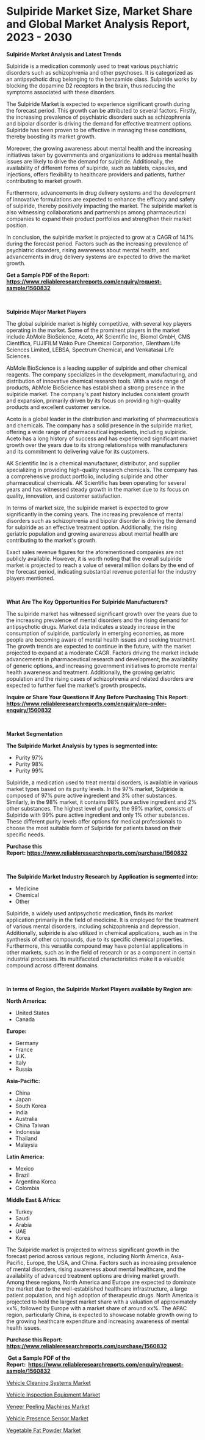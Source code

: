 <p><h1>Sulpiride Market Size, Market Share and Global Market Analysis Report, 2023 - 2030</h1></p><p><strong>Sulpiride Market Analysis and Latest Trends</strong></p>
<p><p>Sulpiride is a medication commonly used to treat various psychiatric disorders such as schizophrenia and other psychoses. It is categorized as an antipsychotic drug belonging to the benzamide class. Sulpiride works by blocking the dopamine D2 receptors in the brain, thus reducing the symptoms associated with these disorders.</p><p>The Sulpiride Market is expected to experience significant growth during the forecast period. This growth can be attributed to several factors. Firstly, the increasing prevalence of psychiatric disorders such as schizophrenia and bipolar disorder is driving the demand for effective treatment options. Sulpiride has been proven to be effective in managing these conditions, thereby boosting its market growth.</p><p>Moreover, the growing awareness about mental health and the increasing initiatives taken by governments and organizations to address mental health issues are likely to drive the demand for sulpiride. Additionally, the availability of different forms of sulpiride, such as tablets, capsules, and injections, offers flexibility to healthcare providers and patients, further contributing to market growth.</p><p>Furthermore, advancements in drug delivery systems and the development of innovative formulations are expected to enhance the efficacy and safety of sulpiride, thereby positively impacting the market. The sulpiride market is also witnessing collaborations and partnerships among pharmaceutical companies to expand their product portfolios and strengthen their market position.</p><p>In conclusion, the sulpiride market is projected to grow at a CAGR of 14.1% during the forecast period. Factors such as the increasing prevalence of psychiatric disorders, rising awareness about mental health, and advancements in drug delivery systems are expected to drive the market growth.</p></p>
<p><strong>Get a Sample PDF of the Report:&nbsp; <a href="https://www.reliableresearchreports.com/enquiry/request-sample/1560832">https://www.reliableresearchreports.com/enquiry/request-sample/1560832</a></strong></p>
<p>&nbsp;</p>
<p><strong>Sulpiride Major Market Players</strong></p>
<p><p>The global sulpiride market is highly competitive, with several key players operating in the market. Some of the prominent players in the market include AbMole BioScience, Aceto, AK Scientific Inc, Biomol GmbH, CMS Científica, FUJIFILM Wako Pure Chemical Corporation, Glentham Life Sciences Limited, LEBSA, Spectrum Chemical, and Venkatasai Life Sciences.</p><p>AbMole BioScience is a leading supplier of sulpiride and other chemical reagents. The company specializes in the development, manufacturing, and distribution of innovative chemical research tools. With a wide range of products, AbMole BioScience has established a strong presence in the sulpiride market. The company's past history includes consistent growth and expansion, primarily driven by its focus on providing high-quality products and excellent customer service.</p><p>Aceto is a global leader in the distribution and marketing of pharmaceuticals and chemicals. The company has a solid presence in the sulpiride market, offering a wide range of pharmaceutical ingredients, including sulpiride. Aceto has a long history of success and has experienced significant market growth over the years due to its strong relationships with manufacturers and its commitment to delivering value for its customers.</p><p>AK Scientific Inc is a chemical manufacturer, distributor, and supplier specializing in providing high-quality research chemicals. The company has a comprehensive product portfolio, including sulpiride and other pharmaceutical chemicals. AK Scientific has been operating for several years and has witnessed steady growth in the market due to its focus on quality, innovation, and customer satisfaction.</p><p>In terms of market size, the sulpiride market is expected to grow significantly in the coming years. The increasing prevalence of mental disorders such as schizophrenia and bipolar disorder is driving the demand for sulpiride as an effective treatment option. Additionally, the rising geriatric population and growing awareness about mental health are contributing to the market's growth.</p><p>Exact sales revenue figures for the aforementioned companies are not publicly available. However, it is worth noting that the overall sulpiride market is projected to reach a value of several million dollars by the end of the forecast period, indicating substantial revenue potential for the industry players mentioned.</p></p>
<p>&nbsp;</p>
<p><strong>What Are The Key Opportunities For Sulpiride Manufacturers?</strong></p>
<p><p>The sulpiride market has witnessed significant growth over the years due to the increasing prevalence of mental disorders and the rising demand for antipsychotic drugs. Market data indicates a steady increase in the consumption of sulpiride, particularly in emerging economies, as more people are becoming aware of mental health issues and seeking treatment. The growth trends are expected to continue in the future, with the market projected to expand at a moderate CAGR. Factors driving the market include advancements in pharmaceutical research and development, the availability of generic options, and increasing government initiatives to promote mental health awareness and treatment. Additionally, the growing geriatric population and the rising cases of schizophrenia and related disorders are expected to further fuel the market's growth prospects.</p></p>
<p><strong>Inquire or Share Your Questions If Any Before Purchasing This Report: <a href="https://www.reliableresearchreports.com/enquiry/pre-order-enquiry/1560832">https://www.reliableresearchreports.com/enquiry/pre-order-enquiry/1560832</a></strong></p>
<p>&nbsp;</p>
<p><strong>Market Segmentation</strong></p>
<p><strong>The Sulpiride Market Analysis by types is segmented into:</strong></p>
<p><ul><li>Purity 97%</li><li>Purity 98%</li><li>Purity 99%</li></ul></p>
<p><p>Sulpiride, a medication used to treat mental disorders, is available in various market types based on its purity levels. In the 97% market, Sulpiride is composed of 97% pure active ingredient and 3% other substances. Similarly, in the 98% market, it contains 98% pure active ingredient and 2% other substances. The highest level of purity, the 99% market, consists of Sulpiride with 99% pure active ingredient and only 1% other substances. These different purity levels offer options for medical professionals to choose the most suitable form of Sulpiride for patients based on their specific needs.</p></p>
<p><strong>Purchase this Report:&nbsp;<a href="https://www.reliableresearchreports.com/purchase/1560832">https://www.reliableresearchreports.com/purchase/1560832</a></strong></p>
<p>&nbsp;</p>
<p><strong>The Sulpiride Market Industry Research by Application is segmented into:</strong></p>
<p><ul><li>Medicine</li><li>Chemical</li><li>Other</li></ul></p>
<p><p>Sulpiride, a widely used antipsychotic medication, finds its market application primarily in the field of medicine. It is employed for the treatment of various mental disorders, including schizophrenia and depression. Additionally, sulpiride is also utilized in chemical applications, such as in the synthesis of other compounds, due to its specific chemical properties. Furthermore, this versatile compound may have potential applications in other markets, such as in the field of research or as a component in certain industrial processes. Its multifaceted characteristics make it a valuable compound across different domains.</p></p>
<p>&nbsp;</p>
<p><strong>In terms of Region, the Sulpiride Market Players available by Region are:</strong></p>
<p>
    <p> <strong> North America: </strong>
        <ul>
            <li>United States</li>
            <li>Canada</li>
        </ul>
        </p> 
    <p> <strong> Europe: </strong>
        <ul>
            <li>Germany</li>
            <li>France</li>
            <li>U.K.</li>
            <li>Italy</li>
            <li>Russia</li>
        </ul>
        </p> 
    <p> <strong> Asia-Pacific: </strong>
        <ul>
            <li>China</li>
            <li>Japan</li>
            <li>South Korea</li>
            <li>India</li>
            <li>Australia</li>
            <li>China Taiwan</li>
            <li>Indonesia</li>
            <li>Thailand</li>
            <li>Malaysia</li>
        </ul>
        </p> 
    <p> <strong> Latin America: </strong>
        <ul>
            <li>Mexico</li>
            <li>Brazil</li>
            <li>Argentina Korea</li>
            <li>Colombia</li>
        </ul>
        </p> 
    <p> <strong> Middle East & Africa: </strong>
        <ul>
            <li>Turkey</li>
            <li>Saudi</li>
            <li>Arabia</li>
            <li>UAE</li>
            <li>Korea</li>
        </ul>
    </p>
    </p>
<p><p>The Sulpiride market is projected to witness significant growth in the forecast period across various regions, including North America, Asia-Pacific, Europe, the USA, and China. Factors such as increasing prevalence of mental disorders, rising awareness about mental healthcare, and the availability of advanced treatment options are driving market growth. Among these regions, North America and Europe are expected to dominate the market due to the well-established healthcare infrastructure, a large patient population, and high adoption of therapeutic drugs. North America is projected to hold the largest market share with a valuation of approximately xx%, followed by Europe with a market share of around xx%. The APAC region, particularly China, is expected to showcase notable growth owing to the growing healthcare expenditure and increasing awareness of mental health issues.</p></p>
<p><strong>Purchase this Report: <a href="https://www.reliableresearchreports.com/purchase/1560832">https://www.reliableresearchreports.com/purchase/1560832</a></strong></p>
<p>&nbsp;<strong>Get a Sample PDF of the Report:&nbsp;&nbsp;<a href="https://www.reliableresearchreports.com/enquiry/request-sample/1560832">https://www.reliableresearchreports.com/enquiry/request-sample/1560832</a></strong></p>
<p><strong></strong></p>
<p><p><a href="https://medium.com/@trystanward/vehicle-cleaning-systems-market-exploring-market-share-market-trends-and-future-growth-095f0254692a">Vehicle Cleaning Systems Market</a></p><p><a href="https://medium.com/@tyreldooley/vehicle-inspection-equipment-market-size-reveals-the-best-marketing-channels-in-global-industry-890ce62bf152">Vehicle Inspection Equipment Market</a></p><p><a href="https://medium.com/@twilabailey2000/veneer-peeling-machines-market-analysis-its-cagr-market-segmentation-and-global-industry-overview-9399fb51d2f5">Veneer Peeling Machines Market</a></p><p><a href="https://medium.com/@chazmonahan2023/vehicle-presence-sensor-market-trends-and-market-analysis-forecasted-for-period-2023-2030-7e66f9e3a37d">Vehicle Presence Sensor Market</a></p><p><a href="https://medium.com/@judyhunter52/vegetable-fat-powder-market-size-reveals-the-best-marketing-channels-in-global-industry-8f8c82911a7a">Vegetable Fat Powder Market</a></p></p>